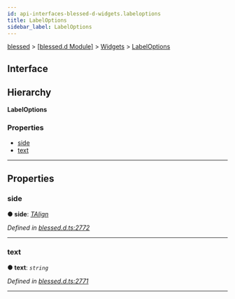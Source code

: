 ```yaml
---
id: api-interfaces-blessed-d-widgets.labeloptions
title: LabelOptions
sidebar_label: LabelOptions
---
```


[blessed](api-readme.md) > [[blessed.d Module]](api-modules-blessed-d-module.md) > [Widgets](api-modules-blessed-d-widgets.md) > [LabelOptions](api-interfaces-blessed-d-widgets.labeloptions.md)

## Interface

## Hierarchy

**LabelOptions**

### Properties

* [side](api-interfaces-blessed-d-widgets.labeloptions.md#side)
* [text](api-interfaces-blessed-d-widgets.labeloptions.md#text)

---

## Properties

<a id="side"></a>

###  side

**● side**: *[TAlign](api-modules-blessed-d-widgets.types.md#talign)*

*Defined in [blessed.d.ts:2772](https://github.com/cancerberoSgx/accursed/blob/f66c8ce/src/declarations/blessed.d.ts#L2772)*

___
<a id="text"></a>

###  text

**● text**: *`string`*

*Defined in [blessed.d.ts:2771](https://github.com/cancerberoSgx/accursed/blob/f66c8ce/src/declarations/blessed.d.ts#L2771)*

___

